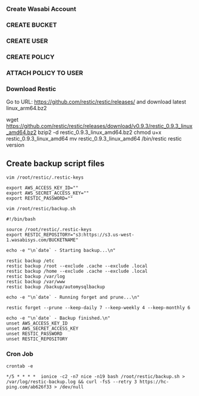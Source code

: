 ### Create Wasabi Account
### CREATE BUCKET
### CREATE USER
### CREATE POLICY 
### ATTACH POLICY TO USER 


### Download Restic 
Go to URL:
https://github.com/restic/restic/releases/ and download latest linux_arm64.bz2

wget https://github.com/restic/restic/releases/download/v0.9.3/restic_0.9.3_linux_amd64.bz2
bzip2 -d restic_0.9.3_linux_amd64.bz2
chmod u+x restic_0.9.3_linux_amd64
mv restic_0.9.3_linux_amd64 /bin/restic
restic version


## Create backup script files

`vim /root/restic/.restic-keys`
```
export AWS_ACCESS_KEY_ID=""
export AWS_SECRET_ACCESS_KEY=""
export RESTIC_PASSWORD=""

```


`vim /root/restic/backup.sh`
```
#!/bin/bash

source /root/restic/.restic-keys
export RESTIC_REPOSITORY="s3:https://s3.us-west-1.wasabisys.com/BUCKETNAME"

echo -e "\n`date` - Starting backup...\n"

restic backup /etc
restic backup /root --exclude .cache --exclude .local
restic backup /home --exclude .cache --exclude .local
restic backup /var/log
restic backup /var/www
restic backup /backup/automysqlbackup

echo -e "\n`date` - Running forget and prune...\n"

restic forget --prune --keep-daily 7 --keep-weekly 4 --keep-monthly 6

echo -e "\n`date` - Backup finished.\n"
unset AWS_ACCESS_KEY_ID
unset AWS_SECRET_ACCESS_KEY
unset RESTIC_PASSWORD
unset RESTIC_REPOSITORY
```

### Cron Job

`crontab -e`
```
*/5 * * * *  ionice -c2 -n7 nice -n19 bash /root/restic/backup.sh > /var/log/restic-backup.log && curl -fsS --retry 3 https://hc-ping.com/ab626f33 > /dev/null
```

